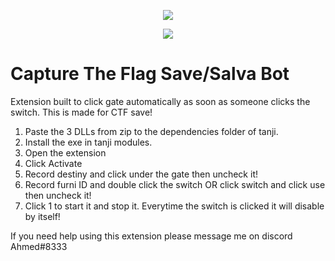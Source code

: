 <p align="center"> 
   <img src="https://user-images.githubusercontent.com/24996684/35466253-f228fa38-02b6-11e8-8ec6-7d3f57caf2e2.png">
</p>
<p align="center">
   <a href="https://github.com/DevLooney"><img
   <a href="https://discord.gg/Vyc2gFC"><img src="https://img.shields.io/discord/225010488445108224.svg?style=flat-square"/></a>
</p>

# Capture The Flag Save/Salva Bot
Extension built to click gate automatically as soon as someone clicks the switch. This is made for CTF save!

1. Paste the 3 DLLs from zip to the dependencies folder of tanji.
2. Install the exe in tanji modules.
3. Open the extension
4. Click Activate
5. Record destiny and click under the gate then uncheck it!
6. Record furni ID and double click the switch OR click switch and click use then uncheck it!
7. Click 1 to start it and stop it. Everytime the switch is clicked it will disable by itself!

If you need help using this extension please message me on discord Ahmed#8333
